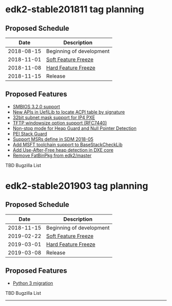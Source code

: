 # edk2-stable201811 tag planning

## Proposed Schedule

| Date       | Description                              |
| ---------- | ---------------------------------------- |
| 2018-08-15 | Beginning of development                 |
| 2018-11-01 | [Soft Feature Freeze](SoftFeatureFreeze) |
| 2018-11-08 | [Hard Feature Freeze](HardFeatureFreeze) |
| 2018-11-15 | Release                                  |

## Proposed Features

* [SMBIOS 3.2.0 support](https://bugzilla.tianocore.org/show_bug.cgi?id=1099)
* [New APIs in UefiLib to locate ACPI table by signature](https://bugzilla.tianocore.org/show_bug.cgi?id=967)
* [32bit subnet mask support for IP4 PXE](https://bugzilla.tianocore.org/show_bug.cgi?id=1125)
* [TFTP windowsize option support (RFC7440)](https://bugzilla.tianocore.org/show_bug.cgi?id=886)
* [Non-stop mode for Heap Guard and Null Pointer Detection](https://bugzilla.tianocore.org/show_bug.cgi?id=1095)
* [PEI Stack Guard](https://bugzilla.tianocore.org/show_bug.cgi?id=1126)
* [Support MSRs define in SDM 2018-05](https://bugzilla.tianocore.org/show_bug.cgi?id=1213)
* [Add MSFT toolchain support to BaseStackCheckLib](https://bugzilla.tianocore.org/show_bug.cgi?id=1239)
* [Add Use-After-Free heap detection in DXE core](https://bugzilla.tianocore.org/show_bug.cgi?id=1240)
* [Remove FatBinPkg from edk2/master](https://bugzilla.tianocore.org/show_bug.cgi?id=1105)

TBD Bugzilla List

# edk2-stable201903 tag planning

## Proposed Schedule

| Date       | Description                              |
| ---------- | ---------------------------------------- |
| 2018-11-15 | Beginning of development                 |
| 2019-02-22 | [Soft Feature Freeze](SoftFeatureFreeze) |
| 2019-03-01 | [Hard Feature Freeze](HardFeatureFreeze) |
| 2019-03-08 | Release                                  |

## Proposed Features
* [Python 3 migration](https://bugzilla.tianocore.org/show_bug.cgi?id=55)

TBD Bugzilla List

---
